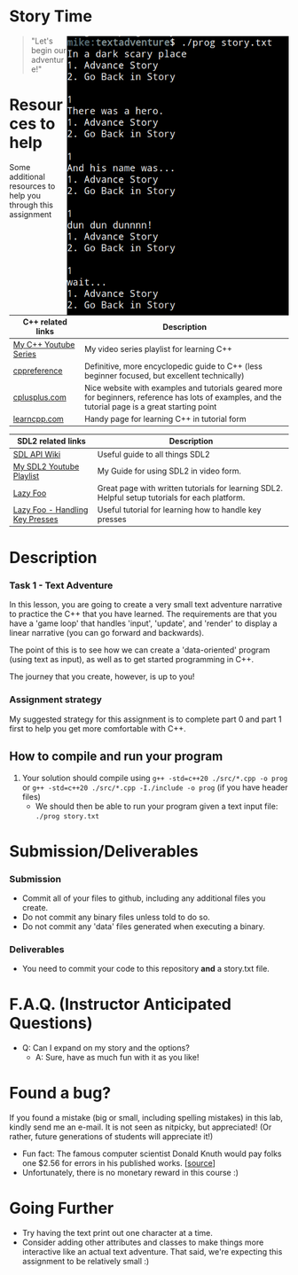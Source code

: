 # Story Time

<img align="right" src="./media/story.png" alt="Stanford Bunny" width="400px"/>

> "Let's begin our adventure!"

# Resources to help

Some additional resources to help you through this assignment

| C++ related links                                   | Description                       |
| --------------------------------------------------  | --------------------------------- |
| [My C++ Youtube Series](https://www.youtube.com/playlist?list=PLvv0ScY6vfd8j-tlhYVPYgiIyXduu6m-L) | My video series playlist for learning C++ |
| [cppreference](https://en.cppreference.com/w/)      | Definitive, more encyclopedic guide to C++ (less beginner focused, but excellent technically) |
| [cplusplus.com](http://www.cplusplus.com)           | Nice website with examples and tutorials geared more for beginners, reference has lots of examples, and the tutorial page is a great starting point |
| [learncpp.com](https://www.learncpp.com/)           | Handy page for learning C++ in tutorial form   |

| SDL2 related links                                    | Description                       |
| --------------------------------------------------    | --------------------------------- |
| [SDL API Wiki](https://wiki.libsdl.org/APIByCategory) | Useful guide to all things SDL2   |
| [My SDL2 Youtube Playlist](https://www.youtube.com/playlist?list=PLvv0ScY6vfd-p1gSnbQhY7vMe2rng0IL0) | My Guide for using SDL2 in video form.   |
| [Lazy Foo](http://lazyfoo.net/tutorials/SDL/)         | Great page with written tutorials for learning SDL2. Helpful setup tutorials for each platform. |
| [Lazy Foo - Handling Key Presses](https://lazyfoo.net/tutorials/SDL/04_key_presses/index.php) | Useful tutorial for learning how to handle key presses | 


# Description


### Task 1 - Text Adventure

In this lesson, you are going to create a very small text adventure narrative to practice the C++ that you have learned. The requirements are that you have a 'game loop' that handles 'input', 'update', and 'render' to display a linear narrative (you can go forward and backwards).

The point of this is to see how we can create a 'data-oriented' program (using text as input), as well as to get started programming in C++.

The journey that you create, however, is up to you!

### Assignment strategy

My suggested strategy for this assignment is to complete part 0 and part 1 first to help you get more comfortable with C++.


## How to compile and run your program

1. Your solution should compile using `g++ -std=c++20 ./src/*.cpp -o prog` or `g++ -std=c++20 ./src/*.cpp -I./include -o prog` (if you have header files)
	- We should then be able to run your program given a text input file: `./prog story.txt`

# Submission/Deliverables

### Submission

- Commit all of your files to github, including any additional files you create.
- Do not commit any binary files unless told to do so.
- Do not commit any 'data' files generated when executing a binary.

### Deliverables

* You need to commit your code to this repository **and** a story.txt file.

# F.A.Q. (Instructor Anticipated Questions)

* Q: Can I expand on my story and the options?
  * A: Sure, have as much fun with it as you like!

# Found a bug?

If you found a mistake (big or small, including spelling mistakes) in this lab, kindly send me an e-mail. It is not seen as nitpicky, but appreciated! (Or rather, future generations of students will appreciate it!)

- Fun fact: The famous computer scientist Donald Knuth would pay folks one $2.56 for errors in his published works. [[source](https://en.wikipedia.org/wiki/Knuth_reward_check)]
- Unfortunately, there is no monetary reward in this course :)

# Going Further

- Try having the text print out one character at a time.
- Consider adding other attributes and classes to make things more interactive like an actual text adventure. That said, we're expecting this assignment to be relatively small :)
